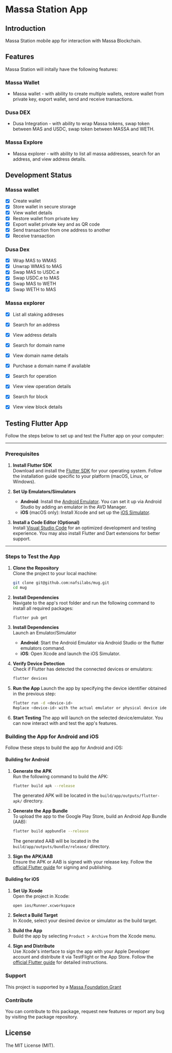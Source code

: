 
# Massa Station App


## Introduction
Massa Station mobile app for interaction with Massa Blockchain.

## Features
Massa Station will initally have the following features:

### Massa Wallet
- Massa wallet  - with ability to create multiple wallets, restore wallet from private key, export wallet, send and receive transactions.
### Dusa DEX
- Dusa Integration - with ability to wrap Massa tokens, swap token between MAS and USDC, swap token between MASSA and WETH.
### Massa Explore
- Massa explorer - with ability to list all massa addresses, search for an address, and view address details.


## Development Status
### Massa wallet
- [x] Create wallet
- [x] Store wallet in secure storage
- [x] View wallet details
- [x] Restore wallet from private key
- [x] Export wallet private key and as QR code
- [x] Send transaction from one address to another
- [x] Receive transaction
### Dusa Dex
- [x] Wrap MAS to WMAS
- [x] Unwrap WMAS to MAS
- [x] Swap MAS to USDC.e
- [x] Swap USDC.e to MAS
- [x] Swap MAS to WETH
- [x] Swap WETH to MAS
### Massa explorer
- [x] List all staking addreses
- [x] Search for an address
- [x] View address details
- [x] Search for domain name
- [x] View  domain name details
- [x] Purchase a domain name if available
- [x] Search for operation
- [x] View  view operation details
- [x] Search for block
- [x] View  view block details


## Testing Flutter App

Follow the steps below to set up and test the Flutter app on your computer:

---

### Prerequisites

1. **Install Flutter SDK**  
   Download and install the [Flutter SDK](https://docs.flutter.dev/get-started/install) for your operating system. Follow the installation guide specific to your platform (macOS, Linux, or Windows).

2. **Set Up Emulators/Simulators**  
   - **Android**: Install the [Android Emulator](https://developer.android.com/studio/run/emulator). You can set it up via Android Studio by adding an emulator in the AVD Manager.  
   - **iOS** (macOS only): Install Xcode and set up the [iOS Simulator](https://developer.apple.com/documentation/safari-developer-tools/installing-xcode-and-simulators).

3. **Install a Code Editor (Optional)**  
   Install [Visual Studio Code](https://code.visualstudio.com/) for an optimized development and testing experience. You may also install Flutter and Dart extensions for better support.

---

   ### Steps to Test the App

1. **Clone the Repository**  
   Clone the project to your local machine:
   ```bash
   git clone git@github.com:nafsilabs/mug.git
   cd mug

2. **Install Dependencies**  
   Navigate to the app's root folder and run the following command to install all required packages:
   ```bash
   flutter pub get

3. **Install Dependencies**  
   Launch an Emulator/Simulator
     * **Android**: Start the Android Emulator via Android Studio or the flutter emulators command.
     * **iOS**: Open Xcode and launch the iOS Simulator.

4. **Verify Device Detection**  
   Check if Flutter has detected the connected devices or emulators:
    ```bash
    flutter devices

5. **Run the App**
   Launch the app by specifying the device identifier obtained in the previous step:  
    ```bash
    flutter run -d <device-id>
   Replace <device-id> with the actual emulator or physical device identifier.

6. **Start Testing**
   The app will launch on the selected device/emulator. You can now interact with and test the app's features.

### Building the App for Android and iOS

Follow these steps to build the app for Android and iOS:

#### Building for Android
1. **Generate the APK**  
   Run the following command to build the APK:
   ```bash
   flutter build apk --release
   ```
   The generated APK will be located in the `build/app/outputs/flutter-apk/` directory.

2. **Generate the App Bundle**  
   To upload the app to the Google Play Store, build an Android App Bundle (AAB):
   ```bash
   flutter build appbundle --release
   ```
   The generated AAB will be located in the `build/app/outputs/bundle/release/` directory.

3. **Sign the APK/AAB**  
   Ensure the APK or AAB is signed with your release key. Follow the [official Flutter guide](https://docs.flutter.dev/deployment/android) for signing and publishing.

#### Building for iOS
1. **Set Up Xcode**  
   Open the project in Xcode:
   ```bash
   open ios/Runner.xcworkspace
   ```

2. **Select a Build Target**  
   In Xcode, select your desired device or simulator as the build target.

3. **Build the App**  
   Build the app by selecting `Product > Archive` from the Xcode menu.

4. **Sign and Distribute**  
   Use Xcode's interface to sign the app with your Apple Developer account and distribute it via TestFlight or the App Store. Follow the [official Flutter guide](https://docs.flutter.dev/deployment/ios) for detailed instructions.



### Support
This project is supported by a [Massa Foundation Grant](https://massa.foundation)

### Contribute
You can contribute to this package, request new features or report any bug by visiting the package repository.


## License

The MIT License (MIT).



